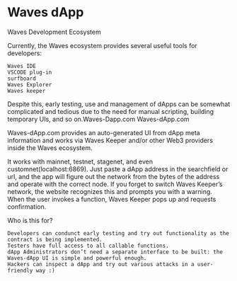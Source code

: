 # Waves dApp
Waves Development Ecosystem

Currently, the Waves ecosystem provides several useful tools for developers:

    Waves IDE
    VSCODE plug-in
    surfboard
    Waves Explorer
    Waves keeper

Despite this, early testing, use and management of dApps can be somewhat complicated and tedious due to the need for manual scripting, building temporary UIs, and so on.Waves-Dapp.com
Waves-dApp.com

Waves-dApp.com provides an auto-generated UI from dApp meta information and works via Waves Keeper and/or other Web3 providers inside the Waves ecosystem.

It works with mainnet, testnet, stagenet, and even customnet(localhost:6869). Just paste a dApp address in the searchfield or url, and the app will figure out the network from the bytes of the address and operate with the correct node. If you forget to switch Waves Keeper’s network, the website recognizes this and prompts you with a warning.
When the user invokes a function, Waves Keeper pops up and requests confirmation.

Who is this for?

    Developers can condunct early testing and try out functionality as the contract is being implemented.
    Testers have full access to all callable functions.
    dApp Administrators don’t need a separate interface to be built: the Waves-dApp UI is simple and powerful enough.
    Hackers can inspect a dApp and try out various attacks in a user-friendly way :)

